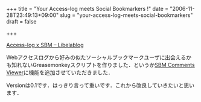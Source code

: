 +++
title = "Your Access-log meets Social Bookmarkers !"
date = "2006-11-28T23:49:13+09:00"
slug = "your-access-log-meets-social-bookmarkers"
draft = false

+++

<p><a href="http://blog.libelabo.jp/2006/11/28/accesslogxsbm/" target="_blank">Access-log x SBM &#8211; Libelablog</a></p>
<p>Webアクセスログから好みの似たソーシャルブックマークユーザに出会えるかも知れないGreasemonkeyスクリプトを作りました．というか<a href="http://white.s151.xrea.com/wiki/index.php?script%2FSBMCommentsViewer" target="_blank">SBM Comments Viewer</a>に機能を追加させていただきました．</p>
<p>Versionは0.1です．はっきり言って重いです．これから改良していきたいと思います．</p>
